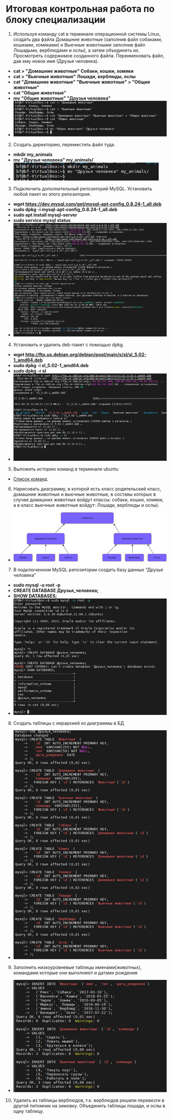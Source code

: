 Итоговая контрольная работа по блоку специализации
===

1. Используя команду cat в терминале операционной системы Linux, создать
   два файла Домашние животные (заполнив файл собаками, кошками,
   хомяками) и Вьючные животными заполнив файл Лошадьми, верблюдами и
   ослы), а затем объединить их. Просмотреть содержимое созданного файла.
   Переименовать файл, дав ему новое имя (Друзья человека).

* __cat > "Домашние животные"
  Собаки, кошки, хомяки__
* __cat > "Вьючные животные"
  Лошади, верблюды, ослы__
* __cat "Домашние животные" "Вьючные животные" > "Общие животные"__
* __cat "Общие животные"__
* __mv "Общие животные" "Друзья человека"__
* ![Картинка 1](images/1.jpg)

2. Создать директорию, переместить файл туда.
* __mkdir my_animals__
* __mv "Друзья человека" my_animals/__
* ![Картинка 2](images/2.jpg)

3. Подключить дополнительный репозиторий MySQL. Установить любой пакет
   из этого репозитория.
* __wget https://dev.mysql.com/get/mysql-apt-config_0.8.24-1_all.deb__
* __sudo dpkg -i mysql-apt-config_0.8.24-1_all.deb__
* __sudo apt install mysql-server__
* __sudo service mysql status__
* ![Картинка 3](images/3.jpg)

4. Установить и удалить deb-пакет с помощью dpkg.
* __wget http://ftp.us.debian.org/debian/pool/main/s/sl/sl_5.02-1_amd64.deb__
* __sudo dpkg -i sl_5.02-1_amd64.deb__
* __sudo dpkg -r sl__
* ![Картинка 4](images/4.jpg)
5. Выложить историю команд в терминале ubuntu
* [Список команд](Commands.MD)
6. Нарисовать диаграмму, в которой есть класс родительский класс, домашние
   животные и вьючные животные, в составы которых в случае домашних
   животных войдут классы: собаки, кошки, хомяки, а в класс вьючные животные
   войдут: Лошади, верблюды и ослы).

* ![Картинка 5](images/5.png)

7. В подключенном MySQL репозитории создать базу данных “Друзья
   человека”
* __sudo mysql -u root -p__
* __CREATE DATABASE Друзья_человека;__
* __SHOW DATABASES;__
* ![Картинка 6](images/6.jpg)
8. Создать таблицы с иерархией из диаграммы в БД
* ![Картинка 7](images/7.jpg)
9. Заполнить низкоуровневые таблицы именами(животных), командами
   которые они выполняют и датами рождения
* ![Картинка 8](images/8.jpg)
10. Удалить из таблицы верблюдов, т.к. верблюдов решили перевезти в другой
    питомник на зимовку. Объединить таблицы лошади, и ослы в одну таблицу.

